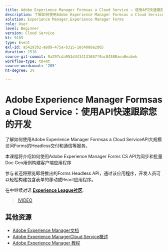 ```yaml
---
title: Adobe Experience Manager Formsas a Cloud Service — 使用API快速跟踪您的开发
description: 了解如何使用Adobe Experience Manager Formsas a Cloud ServiceAPI大规模访问Forms的Headless交付和通信等服务。 本课程将介绍如何使用Adobe Experience Manager Forms CS API为同步和Batch Doc Gen用例构建客户端应用程序。 参与者还将预览即将推出的Forms Headless API，通过该应用程序，开发人员可以轻松构建包含表单的移动或React应用程序。
solution: Experience Manager,Experience Manager Forms
role: User
level: Beginner
version: Cloud Service
kt: 9189
type: Event
exl-id: a54293b2-a8d9-475a-b315-18c4088a2d85
duration: 1516
source-git-commit: 9a297cda953d4414131657f9ac84580aea0eabeb
workflow-type: tm+mt
source-wordcount: '205'
ht-degree: 3%

---
```


# Adobe Experience Manager Formsas a Cloud Service：使用API快速跟踪您的开发

了解如何使用Adobe Experience Manager Formsas a Cloud ServiceAPI大规模访问Forms的Headless交付和通信等服务。 

本课程将介绍如何使用Adobe Experience Manager Forms CS API为同步和批量Doc Gen用例构建客户端应用程序

参与者还将预览即将推出的Forms Headless API，通过该应用程序，开发人员可以轻松构建包含表单的移动或React应用程序。

在中继续对话 **[Experience League社区](https://adobe.ly/3zKLQrw)**.

>[!VIDEO](https://video.tv.adobe.com/v/337724/?quality=12&learn=on&hidetitle=true)

## 其他资源

- [Adobe Experience Manager文档](https://experienceleague.adobe.com/docs/experience-manager-cloud-service.html)
- [Adobe Experience ManagerCloud Service概述](https://experienceleague.adobe.com/docs/experience-manager-cloud-service/overview/home.html)
- [Adobe Experience Manager 教程](https://experienceleague.adobe.com/docs/experience-manager-tutorials.html)

